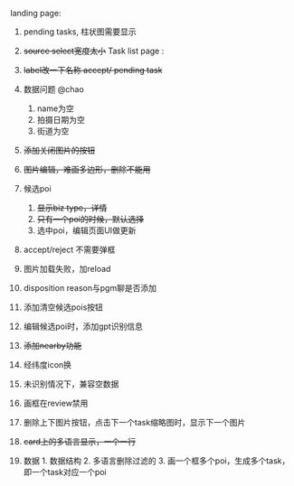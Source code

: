 

landing page:
1. pending tasks, 柱状图需要显示
2. ~~source select宽度太小~~
Task list page :
1. ~~label改一下名称 accept/ pending task~~

1. 数据问题 @chao
	1. name为空
	2. 拍摄日期为空
	3. 街道为空
2. ~~添加关闭图片的按钮~~
3. ~~图片编辑，难画多边形，删除不能用~~
4. 候选poi
	1. ~~显示biz type，详情~~
	2. ~~只有一个poi的时候，默认选择~~
	3. 选中poi，编辑页面UI做更新
5. accept/reject 不需要弹框
6. 图片加载失败，加reload
7. disposition reason与pgm聊是否添加



1. 添加清空候选pois按钮 
2. 编辑候选poi时，添加gpt识别信息 
3. ~~添加nearby功能~~ 
4. 经纬度icon换 
5. 未识别情况下，兼容空数据 
6. 画框在review禁用 
7. 删除上下图片按钮，点击下一个task缩略图时，显示下一个图片 
8. ~~card上的多语言显示，一个一行~~
9. 数据 1. 数据结构 2. 多语言删除过滤的 3. 画一个框多个poi，生成多个task，即一个task对应一个poi